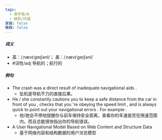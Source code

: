 ```yaml
---
tags:
  - 首字母/N
  - 级别/托福
掌握: false
模糊: false
---
```

##### 词义
- 英：/ˌnævɪˈɡeɪʃənl/； 美：/ˌnævɪˈɡeɪʃənl/
- #词性/adj  导航的；航行的
##### 例句
- The crash was a direct result of inadequate navigational aids .
	- 坠机是导航不力的直接后果。
- He \/ she constantly cautions you to keep a safe distance from the car in front of you , checks that you 're obeying the speed limit , and is always quick to point out your navigational errors . For example :
	- 他\/她会不停地提醒你与前车保持安全距离，查看你的车速是否在限速范围内，而且总能很快指出你的导航错误。
- A User Navigational Model Based on Web Content and Structure Data
	- 基于网络内容和结构数据的用户浏览模型
